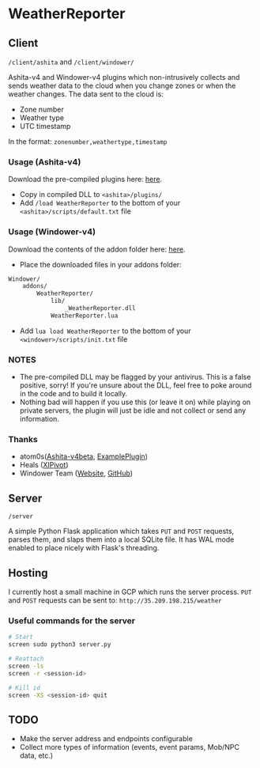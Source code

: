# WeatherReporter

## Client

`/client/ashita` and `/client/windower/`

Ashita-v4 and Windower-v4 plugins which non-intrusively collects and sends weather data to the cloud when you change zones or when the weather changes. The data sent to the cloud is:

- Zone number
- Weather type
- UTC timestamp

In the format: `zonenumber,weathertype,timestamp`

### Usage (Ashita-v4)

Download the pre-compiled plugins here: [here](https://github.com/zach2good/WeatherReporter/raw/main/client/bin/Ashita/WeatherReporter.dll).

- Copy in compiled DLL to `<ashita>/plugins/`
- Add `/load WeatherReporter` to the bottom of your `<ashita>/scripts/default.txt` file

### Usage (Windower-v4)

Download the contents of the addon folder here: [here](https://github.com/zach2good/WeatherReporter/raw/main/client/bin/Windower/).

- Place the downloaded files in your addons folder:

```txt
Windower/
    addons/
        WeatherReporter/
            lib/
                _WeatherReporter.dll
            WeatherReporter.lua
```

- Add `lua load WeatherReporter` to the bottom of your `<windower>/scripts/init.txt` file

### NOTES

- The pre-compiled DLL may be flagged by your antivirus. This is a false positive, sorry! If you're unsure about the DLL, feel free to poke around in the code and to build it locally.
- Nothing bad will happen if you use this (or leave it on) while playing on private servers, the plugin will just be idle and not collect or send any information.

### Thanks

- atom0s([Ashita-v4beta](https://github.com/AshitaXI/Ashita-v4beta), [ExamplePlugin](https://github.com/AshitaXI/ExamplePlugin))
- Heals ([XIPivot](https://github.com/Shirk/XIPivot))
- Windower Team ([Website](https://www.windower.net/), [GitHub](https://github.com/Windower))

## Server

`/server`

A simple Python Flask application which takes `PUT` and `POST` requests, parses them, and slaps them into a local SQLite file.
It has WAL mode enabled to place nicely with Flask's threading.

## Hosting

I currently host a small machine in GCP which runs the server process. `PUT` and `POST` requests can be sent to: `http://35.209.198.215/weather`

### Useful commands for the server

```sh
# Start
screen sudo python3 server.py

# Reattach
screen -ls
screen -r <session-id>

# Kill id
screen -XS <session-id> quit
```

## TODO

- Make the server address and endpoints configurable
- Collect more types of information (events, event params, Mob/NPC data, etc.)
